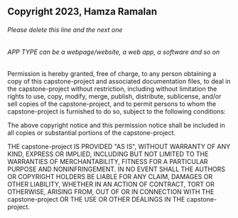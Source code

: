 ## Copyright 2023, Hamza Ramalan

###### Please delete this line and the next one

###### APP TYPE can be a webpage/website, a web app, a software and so on

Permission is hereby granted, free of charge, to any person obtaining a copy of this capstone-project and associated documentation files, to deal in the capstone-project without restriction, including without limitation the rights to use, copy, modify, merge, publish, distribute, sublicense, and/or sell copies of the capstone-project, and to permit persons to whom the capstone-project is furnished to do so, subject to the following conditions:

The above copyright notice and this permission notice shall be included in all copies or substantial portions of the capstone-project.

THE capstone-project IS PROVIDED "AS IS", WITHOUT WARRANTY OF ANY KIND, EXPRESS OR IMPLIED, INCLUDING BUT NOT LIMITED TO THE WARRANTIES OF MERCHANTABILITY, FITNESS FOR A PARTICULAR PURPOSE AND NONINFRINGEMENT. IN NO EVENT SHALL THE AUTHORS OR COPYRIGHT HOLDERS BE LIABLE FOR ANY CLAIM, DAMAGES OR OTHER LIABILITY, WHETHER IN AN ACTION OF CONTRACT, TORT OR OTHERWISE, ARISING FROM, OUT OF OR IN CONNECTION WITH THE capstone-project OR THE USE OR OTHER DEALINGS IN THE capstone-project.

